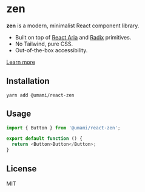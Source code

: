 # zen

**zen** is a modern, minimalist React component library.

- Built on top of [React Aria](https://react-spectrum.adobe.com/react-aria/) and [Radix](https://www.radix-ui.com/primitives) primitives.
- No Tailwind, pure CSS.
- Out-of-the-box accessibility.

[Learn more](https://zen.umami.is/)

## Installation

```shell
yarn add @umami/react-zen
```

## Usage

```javascript
import { Button } from '@umami/react-zen';

export default function () {
  return <Button>Button</Button>;
}
```

## License

MIT
